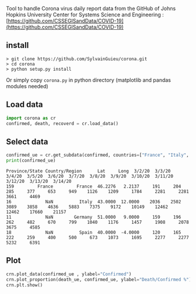 
Tool to handle Corona virus daily report data from the GitHub of Johns Hopkins University Center for Systems Science and Engineering : [https://github.com/CSSEGISandData/COVID-19](https://github.com/CSSEGISandData/COVID-19)

## install 

```
> git clone https://github.com/SylvainGuieu/corona.git
> cd corona 
> python setup.py install
```

Or simply copy `corona.py` in python directory (matplotlib and pandas modules needed)


## Load data 

```python
import corona as cr
confirmed, death, recoverd = cr.load_data()
```

## Select data

```python
confirmed_ue = cr.get_subdata(confirmed, countries=["France", "Italy", "Germany", "Spain"], date_min="2020-03-01")
print(confirmed_ue)
```

```
Province/State Country/Region      Lat     Long  3/2/20  3/3/20  3/4/20  3/5/20  3/6/20  3/7/20  3/8/20  3/9/20  3/10/20  3/11/20  3/12/20  3/13/20  3/14/20
159         France         France  46.2276   2.2137     191     204     285     377     653     949    1126    1209     1784     2281     2281     3661     4469
16             NaN          Italy  43.0000  12.0000    2036    2502    3089    3858    4636    5883    7375    9172    10149    12462    12462    17660    21157
11             NaN        Germany  51.0000   9.0000     159     196     262     482     670     799    1040    1176     1457     1908     2078     3675     4585
18             NaN          Spain  40.0000  -4.0000     120     165     222     259     400     500     673    1073     1695     2277     2277     5232     6391
```

## Plot

```python 
crn.plot_data(confirmed_ue , ylabel="Confirmed")
crn.plot_proportion(death_ue, confirmed_ue, ylabel="Death/Confirmed %")
crn.plt.show()
```
